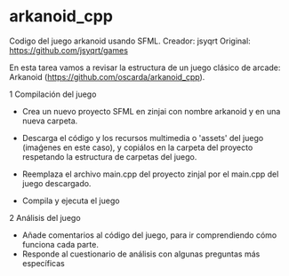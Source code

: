 # arkanoid_cpp
Codigo del juego arkanoid usando SFML. Creador: jsyqrt Original: https://github.com/jsyqrt/games

En esta tarea vamos a revisar la estructura de un juego clásico de arcade: Arkanoid (https://github.com/oscarda/arkanoid_cpp).


1 Compilación del juego
- Crea un nuevo proyecto SFML en zinjai con nombre arkanoid y en una nueva carpeta.
- Descarga el código y los recursos multimedia o 'assets' del juego (imaǵenes en este caso), y copiálos en la carpeta del proyecto respetando la estructura de carpetas del juego.

- Reemplaza el archivo main.cpp del proyecto zinjal por el main.cpp del juego descargado.
- Compila y ejecuta el juego


2 Análisis del juego
- Añade comentarios al código del juego, para ir comprendiendo cómo funciona cada parte.
- Responde al cuestionario de análisis con algunas preguntas más específicas
